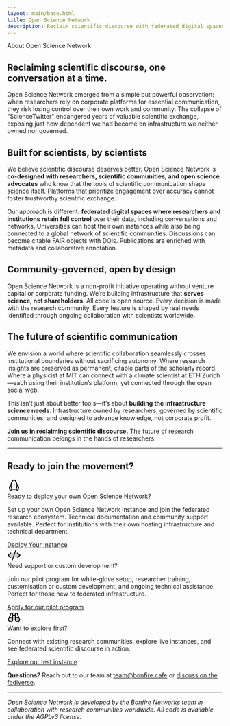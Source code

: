 ```yaml
---
layout: main/base.html
title: Open Science Network
description: Reclaim scientific discourse with federated digital spaces where researchers shape their own conversations, data, and collaborations, participating in the open social web on their terms.
---
```


<section id="hero-section" class="py-[160px] text-center relative" style="background: var(--color-primary); background-image: url(/asset/images/noise-light.png);" >
    <div class="text-5xl font-bold text-primary-content">About Open Science Network</div>
</section>

<div class="prose prose-lg mx-auto my-16 max-w-3xl">


## Reclaiming scientific discourse, one conversation at a time.

Open Science Network emerged from a simple but powerful observation: when researchers rely on corporate platforms for essential communication, they risk losing control over their own work and community. The collapse of "ScienceTwitter" endangered years of valuable scientific exchange, exposing just how dependent we had become on infrastructure we neither owned nor governed.

## Built for scientists, by scientists

We believe scientific discourse deserves better. Open Science Network is **co-designed with researchers, scientific communities, and open science advocates** who know that the tools of scientific communication shape science itself. Platforms that prioritize engagement over accuracy cannot foster trustworthy scientific exchange.

Our approach is different: **federated digital spaces where researchers and institutions retain full control** over their data, including conversations and networks. Universities can host their own instances while also being connected to a global network of scientific communities. Discussions can become citable FAIR objects with DOIs. Publications are enriched with metadata and collaborative annotation.

## Community-governed, open by design

Open Science Network is a non-profit initiative operating without venture capital or corporate funding. We’re building infrastructure that **serves science, not shareholders**. All code is open source. Every decision is made with the research community. Every feature is shaped by real needs identified through ongoing collaboration with scientists worldwide.


## The future of scientific communication

We envision a world where scientific collaboration seamlessly crosses institutional boundaries without sacrificing autonomy. Where research insights are preserved as permanent, citable parts of the scholarly record. Where a physicist at MIT can connect with a climate scientist at ETH Zurich—each using their institution’s platform, yet connected through the open social web.

This isn’t just about better tools—it’s about **building the infrastructure science needs**. Infrastructure owned by researchers, governed by scientific communities, and designed to advance knowledge, not corporate profit.

**Join us in reclaiming scientific discourse.** The future of research communication belongs in the hands of researchers.

---

## Ready to join the movement?

<div class="p-4 rounded-box border border-base-content/20">
    <div class="p-0 m-0 text-base-content font-bold text-2xl flex items-center gap-3">
        <svg class="w-11 h-11 fill-primary" xmlns="http://www.w3.org/2000/svg" width="32" height="32" fill="#000000" viewBox="0 0 256 256"><path d="M94.81,192,65.36,214.24a8,8,0,0,1-12.81-4.51L40.19,154.1a8,8,0,0,1,1.66-6.86l30.31-36.33C71,134.25,76.7,161.43,94.81,192Zm119.34-44.76-30.31-36.33c1.21,23.34-4.54,50.52-22.65,81.09l29.45,22.24a8,8,0,0,0,12.81-4.51l12.36-55.63A8,8,0,0,0,214.15,147.24Z" opacity="0.2"></path><path d="M152,224a8,8,0,0,1-8,8H112a8,8,0,0,1,0-16h32A8,8,0,0,1,152,224ZM128,112a12,12,0,1,0-12-12A12,12,0,0,0,128,112Zm95.62,43.83-12.36,55.63a16,16,0,0,1-25.51,9.11L158.51,200h-61L70.25,220.57a16,16,0,0,1-25.51-9.11L32.38,155.83a16.09,16.09,0,0,1,3.32-13.71l28.56-34.26a123.07,123.07,0,0,1,8.57-36.67c12.9-32.34,36-52.63,45.37-59.85a16,16,0,0,1,19.6,0c9.34,7.22,32.47,27.51,45.37,59.85a123.07,123.07,0,0,1,8.57,36.67l28.56,34.26A16.09,16.09,0,0,1,223.62,155.83ZM99.43,184h57.14c21.12-37.54,25.07-73.48,11.74-106.88C156.55,47.64,134.49,29,128,24c-6.51,5-28.57,23.64-40.33,53.12C74.36,110.52,78.31,146.46,99.43,184Zm-15,5.85Q68.28,160.5,64.83,132.16L48,152.36,60.36,208l.18-.13ZM208,152.36l-16.83-20.2q-3.42,28.28-19.56,57.69l23.85,18,.18.13Z"></path></svg>
        <div class="text-primary">Ready to deploy your own Open Science Network?</div>
    </div>
    <p class="mt-3">Set up your own Open Science Network instance and join the federated research ecosystem. Technical documentation and community support available. Perfect for institutions with their own hosting infrastructure and technical department.</p>
    <a href="/setup" class="btn pb-0 mb-0 btn-primary">Deploy Your Instance</a>
</div>

<div class="p-4 mt-3 rounded-box border border-base-content/20">
    <div class="p-0 m-0 text-base-content font-bold text-2xl flex items-center gap-3">
        <svg class="w-11 h-11 fill-primary" xmlns="http://www.w3.org/2000/svg" width="32" height="32" fill="#000000" viewBox="0 0 256 256"><path d="M240,128l-48,40H64L16,128,64,88H192Z" opacity="0.2"></path><path d="M69.12,94.15,28.5,128l40.62,33.85a8,8,0,1,1-10.24,12.29l-48-40a8,8,0,0,1,0-12.29l48-40a8,8,0,0,1,10.24,12.3Zm176,27.7-48-40a8,8,0,1,0-10.24,12.3L227.5,128l-40.62,33.85a8,8,0,1,0,10.24,12.29l48-40a8,8,0,0,0,0-12.29ZM162.73,32.48a8,8,0,0,0-10.25,4.79l-64,176a8,8,0,0,0,4.79,10.26A8.14,8.14,0,0,0,96,224a8,8,0,0,0,7.52-5.27l64-176A8,8,0,0,0,162.73,32.48Z"></path></svg>
        <div class="text-primary">Need support or custom development?</div>
    </div>
    <p class="mt-3">
    Join our pilot program for white-glove setup, researcher training, customisation or custom development, and ongoing technical assistance. Perfect for those new to federated infrastructure.</p>
    <a href="/pilots" class="btn pb-0 mb-0 btn-primary">Apply for our pilot program</a>
</div>

<div class="p-4 mt-3 rounded-box border border-base-content/20">
    <div class="p-0 m-0 text-base-content font-bold text-2xl flex items-center gap-3">
        <svg class="w-11 h-11 fill-primary" xmlns="http://www.w3.org/2000/svg" width="32" height="32" fill="#000000" viewBox="0 0 256 256"><path d="M104,168a40,40,0,1,1-40-40A40,40,0,0,1,104,168Zm88-40a40,40,0,1,0,40,40A40,40,0,0,0,192,128Z" opacity="0.2"></path><path d="M237.2,151.87v0a47.1,47.1,0,0,0-2.35-5.45L193.26,51.8a7.82,7.82,0,0,0-1.66-2.44,32,32,0,0,0-45.26,0A8,8,0,0,0,144,55V80H112V55a8,8,0,0,0-2.34-5.66,32,32,0,0,0-45.26,0,7.82,7.82,0,0,0-1.66,2.44L21.15,146.4a47.1,47.1,0,0,0-2.35,5.45v0A48,48,0,1,0,112,168V96h32v72a48,48,0,1,0,93.2-16.13ZM76.71,59.75a16,16,0,0,1,19.29-1v73.51a47.9,47.9,0,0,0-46.79-9.92ZM64,200a32,32,0,1,1,32-32A32,32,0,0,1,64,200ZM160,58.74a16,16,0,0,1,19.29,1l27.5,62.58A47.9,47.9,0,0,0,160,132.25ZM192,200a32,32,0,1,1,32-32A32,32,0,0,1,192,200Z"></path></svg>
        <div class="text-primary">Want to explore first?</div>
    </div>
<p>
Connect with existing research communities, explore live instances, and see federated scientific discourse in action.
</p>
    <a href="/sandbox" class="btn pb-0 mb-0 btn-primary">Explore our test instance</a>
</div>



**Questions?** Reach out to our team at [team@bonfire.cafe](mailto:team@bonfire.cafe) or [discuss on the fediverse](@bonfire@indieweb.social).

---

*Open Science Network is developed by the [Bonfire Networks](https://bonfirenetworks.org) team in collaboration with research communities worldwide. All code is available under the AGPLv3 license.*

</div>